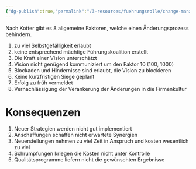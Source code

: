 ```yaml
---
{"dg-publish":true,"permalink":"/3-resources/fuehrungsrolle/change-management/change-management-nach-kotter/allgemeine-fehler-fuer-fehlgeschlagenes-change-management/","created":"2024-11-11T08:59:38.241+01:00","updated":"2024-05-26T18:57:10.381+02:00"}
---
```



Nach Kotter gibt es 8 allgemeine Faktoren, welche einen Änderungsprozess behindern.

1. zu viel Selbstgefälligkeit erlaubt
2. keine entsprechend mächtige Führungskoalition erstellt
3. Die Kraft einer Vision unterschätzt
4. Vision nicht genügend kommuniziert um den Faktor 10 (100, 1000)
5. Blockaden und Hindernisse sind erlaubt, die Vision zu blockieren
6. Keine kurzfristigen Siege geplant
7. Erfolg zu früh vermeldet
8. Vernachlässigung der Verankerung der Änderungen in die Firmenkultur

# Konsequenzen

1. Neuer Strategien werden nicht gut implementiert
2. Anschaffungen schaffen nicht erwartete Synergien
3. Neuerstellungen nehmen zu viel Zeit in Anspruch und kosten wesentlich zu viel
4. Schrumpfungen kriegen die Kosten nicht unter Kontrolle
5. Qualitätsprogramme liefern nicht die gewünschten Ergebnisse